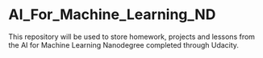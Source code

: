 # AI_For_Machine_Learning_ND
This repository will be used to store homework, projects and lessons from the AI for Machine Learning Nanodegree completed through Udacity.
